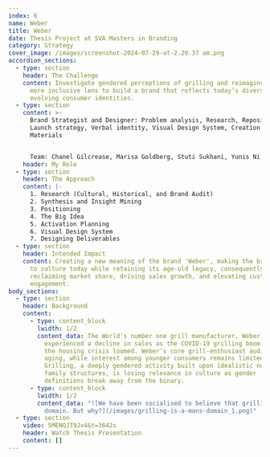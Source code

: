 ```yaml
---
index: 6
name: Weber
title: Weber
date: Thesis Project at SVA Masters in Branding
category: Strategy
cover_image: /images/screenshot-2024-07-29-at-2.20.37 am.png
accordion_sections:
  - type: section
    header: The Challenge
    content: Investigate gendered perceptions of grilling and reimagine it through a
      more inclusive lens to build a brand that reflects today’s diverse and
      evolving consumer identities.
  - type: section
    content: >-
      Brand Strategist and Designer: Problem analysis, Research, Repositioning,
      Launch strategy, Verbal identity, Visual Design System, Creation of Visual
      Materials


      Team: Chanel Gilcrease, Marisa Goldberg, Stuti Sukhani, Yunis Ni
    header: My Role
  - type: section
    header: The Approach
    content: |-
      1. Research (Cultural, Historical, and Brand Audit)
      2. Synthesis and Insight Mining
      3. Positioning
      4. The Big Idea
      5. Activation Planning
      6. Visual Design System
      7. Designing Deliverables
  - type: section
    header: Intended Impact
    content: Creating a new meaning of the brand 'Weber', making the brand relevant
      to culture today while retaining its age-old legacy, consequently
      reclaiming market share, driving sales growth, and elevating customer
      engagement.
body_sections:
  - type: section
    header: Background
    content:
      - type: content_block
        lwidth: 1/2
        content_data: The World's number one grill manufacturer, Weber grills,
          experienced a decline in sales as the COVID-19 grilling boom ended and
          the housing crisis loomed. Weber’s core grill-enthusiast audience is
          aging, while interest among younger consumers remains limited.
          Grilling, a deeply gendered activity built upon idealistic nuclear
          family structures, is losing relevance in culture as gender
          definitions break away from the binary.
      - type: content_block
        lwidth: 1/2
        content_data: "![We have been socialised to believe that grilling is a man's
          domain. But why?](/images/grilling-is-a-mans-domain_1.png)"
  - type: section
    video: 5MENQJT9Jx4&t=3642s
    header: Watch Thesis Presentation
    content: []
---
```

